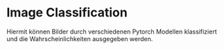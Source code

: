 # Image Classification

Hiermit können Bilder durch verschiedenen Pytorch Modellen klassifiziert und die Wahrscheinlichkeiten ausgegeben werden.